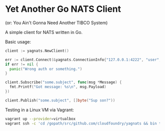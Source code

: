 Yet Another Go NATS Client
==========================

(or: You Ain't Gonna Need Another TIBCO System)

A simple client for NATS written in Go.

Basic usage:

```go
client := yagnats.NewClient()

err := client.Connect(&yagnats.ConnectionInfo{"127.0.0.1:4222", "user", "pass"})
if err != nil {
  panic("Wrong auth or something.")
}

client.Subscribe("some.subject", func(msg *Message) {
  fmt.Printf("Got message: %s\n", msg.Payload)
})

client.Publish("some.subject", []byte("Sup son?"))
```

Testing in a Linux VM via Vagrant:

```bash
vagrant up --provider=virtualbox
vagrant ssh -c 'cd /gopath/src/github.com/cloudfoundry/yagnats && bin test -v ./...'
```
